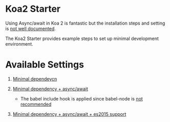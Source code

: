 # Koa2 Starter

Using Async/await in Koa 2 is fantastic but the installation steps and setting is [not well documented](https://github.com/koajs/koa/blob/master/docs/api/index.md#installation).

The Koa2 Starter provides example steps to set up minimal development environment.

# Available Settings

1. [Minimal dependeycn](https://github.com/rightson/koa2-starter/tree/master/0.minimal)

2. [Minimal dependency + async/await](https://github.com/rightson/koa2-starter/tree/master/1.minimal+async)

	- The babel include hook is applied since babel-node is [not recommended](https://github.com/koajs/koa/issues/572#issuecomment-152680810)

3. [Minimal dependency + async/await + es2015 support](https://github.com/rightson/koa2-starter/tree/master/2.minimal+async+es2015)
